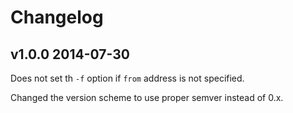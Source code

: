 # Changelog

## v1.0.0 2014-07-30

Does not set th `-f` option if `from` address is not specified.

Changed the version scheme to use proper semver instead of 0.x.